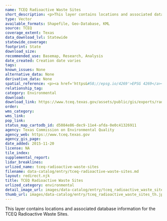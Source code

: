 ```yaml
---
name: TCEQ Radioactive Waste Sites
short_description: <p>This layer contains locations and associated database information for the TCEQ Radioactive Waste Sites.</p>
type: Vector
available_formats: Shapefile, Geo-Database, KML
source: TCEQ
coverage_extent: Texas
data_download_lvl: Statewide
statewide_coverage: 
footprint: State
download_size: 
recommended_use: Basemap, Research, Analysis
date_created: Creation date varies
tags: 
known_issues: None
alternative_data: None
derivative_data: None
spatial_reference: <p><a href='https&#58;//epsg.io/4269'>EPSG 4269</a></p>
relationship_tag: 
category: Environmental
download: 
download_link: https://www.tceq.texas.gov/assets/public/gis/exports/radioactive.zip
order: 
wms_category: 
wms_link: 
pop_link: 
status_map_cartodb_id: d5084e86-dec9-11e4-afda-0e0c41326911
agency: Texas Commission on Environmental Quality
agency_web: https://www.tceq.texas.gov
agency_gis_page: 
date_added: 2015-11-20
license: NA
tile_index: 
supplemental_report: 
lidar_breaklines: 
urlized_name: tceq-radioactive-waste-sites
filename: data-catalog/entry/tceq-radioactive-waste-sites.md
layout: redirect.njk
title: TCEQ Radioactive Waste Sites
urlized_category: environmental
detail_image_url: images/data-catalog/entry/tceq_radioactive_waste_sites_detail.jpg
thumb_url: images/data-catalog/entry/tceq_radioactive_waste_sites_th.jpg
---
```


This layer contains locations and associated database information for the TCEQ Radioactive Waste Sites.




